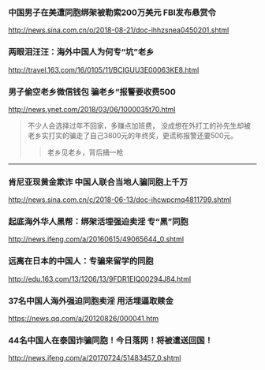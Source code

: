 ### 中国男子在美遭同胞绑架被勒索200万美元 FBI发布悬赏令
http://news.sina.com.cn/o/2018-08-21/doc-ihhzsnea0450201.shtml
### 两眼泪汪汪：海外中国人为何专“坑”老乡
http://travel.163.com/16/0105/11/BCIGUU3E00063KE8.html
### 男子偷空老乡微信钱包 骗老乡“报警要收费500
http://news.ynet.com/2018/03/06/1000035t70.html
>不少人会选择过年不回家，多赚点加班费，
>没成想在外打工的孙先生却被老乡实打实的骗走了自己3800元的年终奖，更谎称报警还要500元。
>>老乡见老乡，背后捅一枪
---
### 肯尼亚现黄金欺诈 中国人联合当地人骗同胞上千万
http://news.sina.com.cn/c/2018-06-13/doc-ihcwpcmq4811799.shtml
### 起底海外华人黑帮：绑架活埋强迫卖淫 专“黑”同胞
http://news.ifeng.com/a/20160615/49065644_0.shtml
### 远离在日本的中国人：专骗来留学的同胞
http://edu.163.com/13/1206/13/9FDR1EIQ00294J84.html
### 37名中国人海外强迫同胞卖淫 用活埋逼取赎金
https://news.qq.com/a/20120826/000041.htm
### 44名中国人在泰国诈骗同胞！今日落网！将被遣送回国！
http://news.ifeng.com/a/20170724/51483457_0.shtml